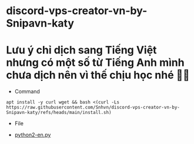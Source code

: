 # discord-vps-creator-vn-by-Snipavn-katy
# Lưu ý chỉ dịch sang Tiếng Việt nhưng có một số từ Tiếng Anh mình chưa dịch nên vì thế chịu học nhé 🤫🧏
- Command
```
apt install -y curl wget && bash <(curl -Ls https://raw.githubusercontent.com/Snhvn/discord-vps-creator-vn-by-Snipavn-katy/refs/heads/main/install.sh)
```
- File
+ [python2-en.py](https://raw.githubusercontent.com/Snhvn/discord-vps-creator-vn-by-Snipavn-katy/refs/heads/main/Screenshot_2025-02-24-13-45-36-66_b01ec2a14c04824276048023717266ae.jpg)
